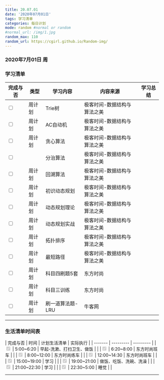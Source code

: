 ```yaml
---
title: 20.07.01  
date: '2020年07月01日'  
tags: 学习清单
categories: 每日计划
mode: random #normal or random
#normal_url: /img/1.jpg
random_max: 110
random_url: https://cgirl.github.io/Random-img/
---
```


### 2020年7月01日 周

### 学习清单

| 完成与否 | 类型 | 学习内容 | 内容来源 | 学习总结 |
| ------- |  --------- |--------- | --------- | ----------- |
|<input type="checkbox">| 周计划 | Trie树 | 极客时间-数据结构与算法之美 | |
|<input type="checkbox"> | 周计划 | AC自动机 | 极客时间-数据结构与算法之美 | |
|<input type="checkbox"> | 周计划 | 贪心算法 | 极客时间-数据结构与算法之美 | |
|<input type="checkbox"> | | 分治算法 | 极客时间-数据结构与算法之美 | |
|<input type="checkbox"> | 周计划 | 回溯算法 | 极客时间-数据结构与算法之美 | |
|<input type="checkbox"> | 周计划 | 初识动态规划 | 极客时间-数据结构与算法之美 | |
|<input type="checkbox"> | 周计划 | 动态规划理论 | 极客时间-数据结构与算法之美 | |
|<input type="checkbox"> | 周计划 | 动态规划实战 | 极客时间-数据结构与算法之美 | |
|<input type="checkbox"> | 周计划 | 拓扑排序 | 极客时间-数据结构与算法之美 | |
|<input type="checkbox"> | 周计划 | 最短路径 | 极客时间-数据结构与算法之美 | |
|<input type="checkbox"> | 周计划 | 科目四刷题5套 | 东方时尚 | |
|<input type="checkbox"> | 周计划 | 科目三训练 | 东方时尚 | |
|<input type="checkbox"> | 周计划 | 刷一道算法题-LRU | 牛客网 | |

-----

### 生活清单时间表
| 完成与否 | 时间 | 计划生活清单 | 实际执行 |
| ------- | --------- | --------- |
|<input type="checkbox" disabled="disabled" checked="true"> | 5:00~6:20 | 早起-洗漱、打扫卫生、做饭 |  |
|<input type="checkbox" disabled="disabled" checked="true"> | 6:20~8:00 | 东方时尚班车 |  |
|<input type="checkbox" disabled="disabled" checked="true"> | 8:00~12:00 | 东方时尚练车 |  |
|<input type="checkbox" disabled="disabled" checked="true"> | 12:00~14:30 | 东方时尚班车 |  |
|<input type="checkbox" disabled="disabled" checked="true"> | 15:00~19:00 | 学习 |  |
|<input type="checkbox" disabled="disabled" checked="true"> | 19:00~21:00 | 做饭、吃饭、洗碗、洗澡 |  |
|<input type="checkbox" disabled="disabled" checked="true"> | 21:00~22:30 | 学习 |  |
|<input type="checkbox" disabled="disabled" checked="true"> | 22:30~5:00 | 睡觉 |  |

-----
